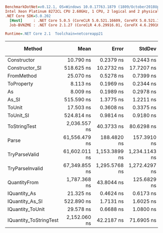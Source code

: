 ``` ini

BenchmarkDotNet=v0.12.1, OS=Windows 10.0.17763.1879 (1809/October2018Update/Redstone5)
Intel Xeon Platinum 8272CL CPU 2.60GHz, 1 CPU, 2 logical and 2 physical cores
.NET Core SDK=5.0.202
  [Host]     : .NET Core 5.0.5 (CoreCLR 5.0.521.16609, CoreFX 5.0.521.16609), X64 RyuJIT
  Job-BVNZME : .NET Core 2.1.27 (CoreCLR 4.6.29916.01, CoreFX 4.6.29916.03), X64 RyuJIT

Runtime=.NET Core 2.1  Toolchain=netcoreapp21  

```
|                 Method |          Mean |         Error |        StdDev |        Median |  Gen 0 |  Gen 1 | Gen 2 | Allocated |
|----------------------- |--------------:|--------------:|--------------:|--------------:|-------:|-------:|------:|----------:|
|            Constructor |     10.790 ns |     0.2379 ns |     0.2443 ns |     10.868 ns |      - |      - |     - |         - |
|         Constructor_SI |    518.625 ns |    10.2732 ns |    17.7207 ns |    527.013 ns | 0.0286 |      - |     - |     192 B |
|             FromMethod |     25.070 ns |     0.5278 ns |     0.7399 ns |     25.452 ns |      - |      - |     - |         - |
|             ToProperty |      8.113 ns |     0.1969 ns |     0.2344 ns |      8.193 ns |      - |      - |     - |         - |
|                     As |      8.009 ns |     0.1989 ns |     0.2978 ns |      8.159 ns |      - |      - |     - |         - |
|                  As_SI |    515.590 ns |     1.3775 ns |     1.2211 ns |    516.061 ns | 0.0286 |      - |     - |     192 B |
|                 ToUnit |     17.503 ns |     0.3608 ns |     0.3375 ns |     17.595 ns |      - |      - |     - |         - |
|              ToUnit_SI |    524.814 ns |     0.9814 ns |     0.9180 ns |    524.730 ns | 0.0286 |      - |     - |     192 B |
|           ToStringTest |  2,036.557 ns |    40.3733 ns |    80.6298 ns |  2,074.963 ns | 0.1411 |      - |     - |     952 B |
|                  Parse | 61,556.479 ns |   188.4820 ns |   157.3910 ns | 61,583.142 ns | 6.8359 | 0.2441 |     - |   44816 B |
|          TryParseValid | 61,602.011 ns | 1,153.3899 ns | 1,234.1143 ns | 62,039.789 ns | 6.8359 | 0.2441 |     - |   44792 B |
|        TryParseInvalid | 67,349.855 ns | 1,295.5768 ns | 1,272.4297 ns | 67,560.492 ns | 6.7139 | 0.2441 |     - |   44392 B |
|           QuantityFrom |  1,787.368 ns |    43.8044 ns |   125.6829 ns |  1,800.000 ns |      - |      - |     - |      56 B |
|           IQuantity_As |     21.325 ns |     0.4624 ns |     0.6173 ns |     21.408 ns | 0.0038 |      - |     - |      24 B |
|        IQuantity_As_SI |    522.890 ns |     1.7131 ns |     1.6025 ns |    522.634 ns | 0.0286 |      - |     - |     192 B |
|       IQuantity_ToUnit |     29.578 ns |     0.6688 ns |     1.0800 ns |     29.335 ns | 0.0088 |      - |     - |      56 B |
| IQuantity_ToStringTest |  2,152.060 ns |    42.2187 ns |    71.6905 ns |  2,174.314 ns | 0.1411 |      - |     - |     952 B |
